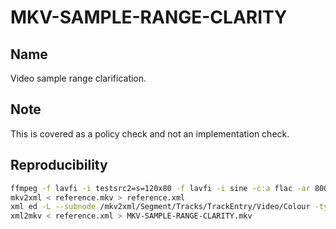 # MKV-SAMPLE-RANGE-CLARITY

## Name

Video sample range clarification.

## Note

This is covered as a policy check and not an implementation check.

## Reproducibility

```sh
ffmpeg -f lavfi -i testsrc2=s=120x80 -f lavfi -i sine -c:a flac -ar 8000 -vframes 2 -c:v ffv1 -level 3 -c:a flac -g 1 -y reference.mkv
mkv2xml < reference.mkv > reference.xml
xml ed -L --subnode /mkv2xml/Segment/Tracks/TrackEntry/Video/Colour -type elem -n Range -v 0 reference.xml
xml2mkv < reference.xml > MKV-SAMPLE-RANGE-CLARITY.mkv
```